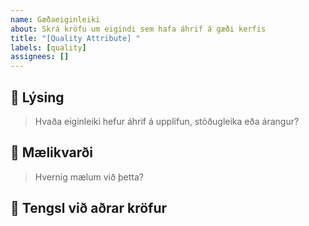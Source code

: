 ```yaml
---
name: Gæðaeiginleiki
about: Skrá kröfu um eigindi sem hafa áhrif á gæði kerfis
title: "[Quality Attribute] "
labels: [quality]
assignees: []
---
```


## 🌟 Lýsing
> Hvaða eiginleiki hefur áhrif á upplifun, stöðugleika eða árangur?

## 🧪 Mælikvarði
> Hvernig mælum við þetta?

## 🔗 Tengsl við aðrar kröfur
